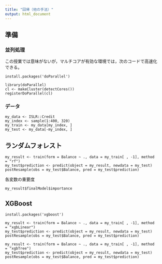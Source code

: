 ```yaml
---
title: "回帰（他の手法）"
output: html_document
---
```


## 準備

### 並列処理
この授業では意味がないが，マルチコアが有効な環境では，次のコードで高速化できる。

```{r}
install.packages('doParallel')

library(doParallel)
cl <- makeCluster(detectCores())
registerDoParallel(cl)
```

### データ

```{r}
my_data <- ISLR::Credit
my_index <- sample(1:400, 320)
my_train <- my_data[my_index, ]
my_test <- my_data[-my_index, ]
```

## ランダムフォレスト

```{r}
my_result <- train(form = Balance ~ ., data = my_train[ , -1], method = "rf")
my_test$prediction <- predict(object = my_result, newdata = my_test)
postResample(obs = my_test$Balance, pred = my_test$prediction)
```

各変数の重要度

```{r}
my_result$finalModel$importance
```

## XGBoost

```{r}
install.packages('xgboost')
```

```{r}
my_result <- train(form = Balance ~ ., data = my_train[ , -1], method = "xgbLinear")
my_test$prediction <- predict(object = my_result, newdata = my_test)
postResample(obs = my_test$Balance, pred = my_test$prediction)
```

```{r}
my_result <- train(form = Balance ~ ., data = my_train[ , -1], method = "xgbTree")
my_test$prediction <- predict(object = my_result, newdata = my_test)
postResample(obs = my_test$Balance, pred = my_test$prediction)
```